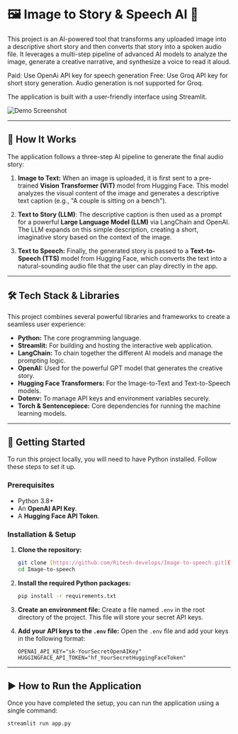 # 🖼️ Image to Story & Speech AI 🎤

This project is an AI-powered tool that transforms any uploaded image into a descriptive short story and then converts that story into a spoken audio file. It leverages a multi-step pipeline of advanced AI models to analyze the image, generate a creative narrative, and synthesize a voice to read it aloud.

Paid: Use OpenAi API key for speech generation
Free: Use Groq API key for short story generation. Audio generation is not supported for Groq. 

The application is built with a user-friendly interface using Streamlit.

![Demo Screenshot](https://i.imgur.com/vHqY7tC.png)

---

## 🚀 How It Works

The application follows a three-step AI pipeline to generate the final audio story:

1.  **Image to Text:** When an image is uploaded, it is first sent to a pre-trained **Vision Transformer (ViT)** model from Hugging Face. This model analyzes the visual content of the image and generates a descriptive text caption (e.g., "A couple is sitting on a bench").

2.  **Text to Story (LLM)**: The descriptive caption is then used as a prompt for a powerful **Large Language Model (LLM)** via LangChain and OpenAI. The LLM expands on this simple description, creating a short, imaginative story based on the context of the image.

3.  **Text to Speech:** Finally, the generated story is passed to a **Text-to-Speech (TTS)** model from Hugging Face, which converts the text into a natural-sounding audio file that the user can play directly in the app.

---

## 🛠️ Tech Stack & Libraries

This project combines several powerful libraries and frameworks to create a seamless user experience:

* **Python:** The core programming language.
* **Streamlit:** For building and hosting the interactive web application.
* **LangChain:** To chain together the different AI models and manage the prompting logic.
* **OpenAI:** Used for the powerful GPT model that generates the creative story.
* **Hugging Face Transformers:** For the Image-to-Text and Text-to-Speech models.
* **Dotenv:** To manage API keys and environment variables securely.
* **Torch & Sentencepiece:** Core dependencies for running the machine learning models.

---

## 🏁 Getting Started

To run this project locally, you will need to have Python installed. Follow these steps to set it up.

### Prerequisites

* Python 3.8+
* An **OpenAI API Key**.
* A **Hugging Face API Token**.

### Installation & Setup

1.  **Clone the repository:**
    ```sh
    git clone [https://github.com/Ritesh-develops/Image-to-speech.git](https://github.com/Ritesh-develops/Image-to-speech.git)
    cd Image-to-speech
    ```

2.  **Install the required Python packages:**
    ```sh
    pip install -r requirements.txt
    ```

3.  **Create an environment file:**
    Create a file named `.env` in the root directory of the project. This file will store your secret API keys.

4.  **Add your API keys to the `.env` file:**
    Open the `.env` file and add your keys in the following format:
    ```
    OPENAI_API_KEY="sk-YourSecretOpenAIKey"
    HUGGINGFACE_API_TOKEN="hf_YourSecretHuggingFaceToken"
    ```

---

## ▶️ How to Run the Application

Once you have completed the setup, you can run the application using a single command:

```sh
streamlit run app.py
